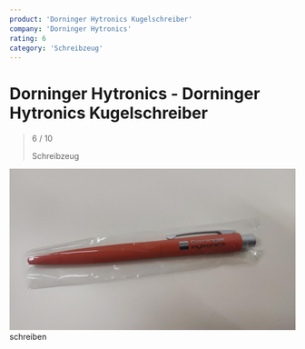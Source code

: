 ```yaml
---
product: 'Dorninger Hytronics Kugelschreiber'
company: 'Dorninger Hytronics'
rating: 6
category: 'Schreibzeug'
---
```


# Dorninger Hytronics - Dorninger Hytronics Kugelschreiber
>
> 6 / 10
>
> Schreibzeug

![Dorninger Hytronics Kugelschreiber](./assets/dorninger-hytronics-dorninger-hytronics-kugelschreiber-2c52cbef-8758-4068-9448-bce7ca3eeee7.jpg)
schreiben
